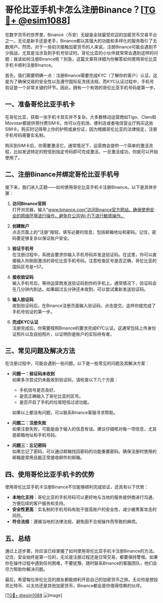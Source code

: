 # 哥伦比亚手机卡怎么注册Binance？[[TG💪+ @esim1088](https://t.me/s/esim1088)]

在数字货币的世界里，Binance（币安）无疑是全球最受欢迎的加密货币交易平台之一。无论是新手还是老手，Binance都以其强大的功能和多样化的服务吸引了无数用户。然而，对于一些初次接触加密货币的人来说，注册Binance可能会遇到不少挑战，尤其是当涉及到手机号验证时。哥伦比亚的小伙伴就常常会遇到这样的问题：我该如何注册Binance呢？别急，这篇文章将详细为你解答如何使用哥伦比亚手机卡顺利注册Binance。

首先，我们需要明确一点：注册Binance需要完成KYC（了解你的客户）认证，这是为了确保交易的安全性以及遵守国际反洗钱法规。而KYC认证过程中，手机号验证是一个非常关键的环节。因此，拥有一个有效的哥伦比亚手机号码是第一步。

## 一、准备哥伦比亚手机卡

在哥伦比亚，获取一张手机卡其实并不复杂。大多数移动运营商如Tigo、Claro和Movistar都提供预付费SIM卡。你可以在机场、便利店或者电信营业厅购买这些SIM卡。购买时记得带上你的护照或身份证，因为根据哥伦比亚的法律规定，注册手机号码需要实名制。

购买到SIM卡后，你需要激活它。通常情况下，运营商会提供一个简单的激活流程，比如发送特定的短信到指定号码即可完成激活。一旦激活成功，你就可以开始使用了。

## 二、注册Binance并绑定哥伦比亚手机号

接下来，我们进入正题——如何使用哥伦比亚手机卡注册Binance。以下是具体步骤：

1. **访问Binance官网**  
   打开浏览器，输入“www.binance.com”访问Binance官方网站。确保使用安全的网络环境进行操作，避免在公共Wi-Fi下进行敏感操作。

2. **创建账户**  
   点击页面上的“注册”按钮，填写必要的信息，包括邮箱地址和密码。记住，密码要足够复杂以保证账户安全。

3. **验证手机号**  
   在注册过程中，系统会要求你输入手机号码并发送验证码。在这里，你可以直接输入你刚刚激活的哥伦比亚手机号码。注意检查区号是否正确，哥伦比亚的国际区号是+57。

4. **接收验证码**  
   输入手机号后，等待运营商发送验证码到你的手机上。通常情况下，验证码会在几分钟内到达。如果超过五分钟还未收到，可以尝试重新发送验证码。

5. **输入验证码**  
   收到验证码后，在Binance注册页面输入验证码，点击提交。这样你就完成了手机号验证的第一步。

6. **完成KYC认证**  
   注册完成后，你需要按照Binance的要求完成KYC认证。这通常包括上传身份证照片以及自拍照片，以证明你是账户的实际持有者。

## 三、常见问题及解决方法

在注册过程中，可能会遇到一些问题。以下是一些常见的问题及其解决方案：

- **问题一：验证码未收到**  
  如果多次尝试仍未能收到验证码，请检查以下几个方面：
  - 手机信号是否良好。
  - 是否正确输入了哥伦比亚的区号。
  - 是否开启了手机的垃圾短信过滤功能。

  如果以上都没有问题，可以联系Binance客服寻求帮助。

- **问题二：注册失败**  
  如果注册失败，可能是由于输入的信息有误。建议仔细核对每一项信息，尤其是邮箱地址和手机号码。

- **问题三：忘记密码**  
  如果忘记了密码，可以通过邮箱找回密码的功能重置密码。确保注册时使用的邮箱是常用且能正常接收邮件的邮箱。

## 四、使用哥伦比亚手机卡的优势

使用哥伦比亚手机卡注册Binance不仅能够顺利完成验证，还具有以下优势：

- **本地化支持**：哥伦比亚的手机号码可以更好地与当地的服务提供商进行沟通，方便后续的客户服务和支持。
- **安全性更高**：实名制的手机号码有助于提高账户的安全性，减少被黑客攻击的风险。
- **符合法规**：遵循当地的法律法规，避免因不合规操作而导致的麻烦。

## 五、总结

通过上述步骤，你应该已经掌握了如何使用哥伦比亚手机卡注册Binance的方法。记住，安全始终是第一位的，无论是注册过程还是日常交易，都要保持警惕。如果你在操作过程中遇到任何困难，不要犹豫，随时联系Binance的客服团队，他们会尽力帮助你解决问题。

最后，希望每位哥伦比亚的朋友都能顺利开启自己的加密货币之旅。无论你是想投资比特币、以太坊还是其他加密货币，Binance都会是你值得信赖的伙伴。

[[TG💪+ @esim1088](https://t.me/s/esim1088) ![Image](https://i.postimg.cc/4NQfJmqS/Snipaste-2025-05-13-00-14-12.png)]